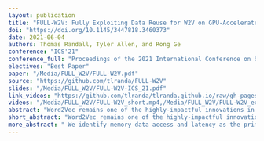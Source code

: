 ```yaml
---
layout: publication
title: "FULL-W2V: Fully Exploiting Data Reuse for W2V on GPU-Accelerated Systems"
doi: "https://doi.org/10.1145/3447818.3460373"
date: 2021-06-04
authors: Thomas Randall, Tyler Allen, and Rong Ge
conference: "ICS'21"
conference_full: "Proceedings of the 2021 International Conference on Supercomputing (ICS '21)"
electives: "Best Paper"
paper: "/Media/FULL_W2V/FULL-W2V.pdf"
source: "https://github.com/tlranda/FULL-W2V"
slides: "/Media/FULL_W2V/FULL-W2V-ICS_21.pdf"
link_videos: "https://github.com/tlranda/tlranda.github.io/raw/gh-pages/Media/FULL_W2V/FULL-W2V_short.mp4,https://github.com/tlranda/tlranda.github.io/raw/gh-pages/Media/FULL_W2V/FULL-W2V_ext.mp4"
videos: "/Media/FULL_W2V/FULL-W2V_short.mp4,/Media/FULL_W2V/FULL-W2V_ext.mp4"
abstract: "Word2Vec remains one of the highly-impactful innovations in the field of Natural Language Processing (NLP) that represents latent grammatical and syntactical information in human text with dense vectors in a low dimension. Word2Vec has high computational cost due to the algorithm's inherent sequentiality, intensive memory accesses, and the large vocabularies it represents. While prior studies have investigated technologies to explore parallelism and improve memory system performance, they struggle to effectively gain throughput on powerful GPUs. We identify memory data access and latency as the primary bottleneck in prior works on GPUs, which prevents highly optimized kernels from attaining the architecture's peak performance. We present a novel algorithm, FULL-W2V, which maximally exploits the opportunities for data reuse in the W2V algorithm and leverages GPU architecture and resources to reduce access to low memory levels and improve temporal locality. FULL-W2V is capable of reducing accesses to GPU global memory significantly, e.g., by more than 89%, compared to prior state-of-the-art GPU implementations, resulting in significant performance improvement that scales across successive hardware generations. Our prototype implementation achieves 2.97X speedup when ported from Nvidia Pascal P100 to Volta V100 cards, and outperforms the state-of-the-art by 5.72X on V100 cards with the same embedding quality. In-depth analysis indicates that the reduction of memory accesses through register and shared memory caching and high-throughput shared memory reduction leads to a significantly improved arithmetic intensity. FULL-W2V can potentially benefit many applications in NLP and other domains."
short_abstract: "Word2Vec remains one of the highly-impactful innovations in the field of Natural Language Processing (NLP) that represents latent grammatical and syntactical information in human text with dense vectors in a low dimension. Word2Vec has high computational cost due to the algorithm's inherent sequentiality, intensive memory accesses, and the large vocabularies it represents. While prior studies have investigated technologies to explore parallelism and improve memory system performance, they struggle to effectively gain throughput on powerful GPUs."
more_abstract: " We identify memory data access and latency as the primary bottleneck in prior works on GPUs, which prevents highly optimized kernels from attaining the architecture's peak performance. We present a novel algorithm, FULL-W2V, which maximally exploits the opportunities for data reuse in the W2V algorithm and leverages GPU architecture and resources to reduce access to low memory levels and improve temporal locality. FULL-W2V is capable of reducing accesses to GPU global memory significantly, e.g., by more than 89%, compared to prior state-of-the-art GPU implementations, resulting in significant performance improvement that scales across successive hardware generations. Our prototype implementation achieves 2.97X speedup when ported from Nvidia Pascal P100 to Volta V100 cards, and outperforms the state-of-the-art by 5.72X on V100 cards with the same embedding quality. In-depth analysis indicates that the reduction of memory accesses through register and shared memory caching and high-throughput shared memory reduction leads to a significantly improved arithmetic intensity. FULL-W2V can potentially benefit many applications in NLP and other domains."
---
```


